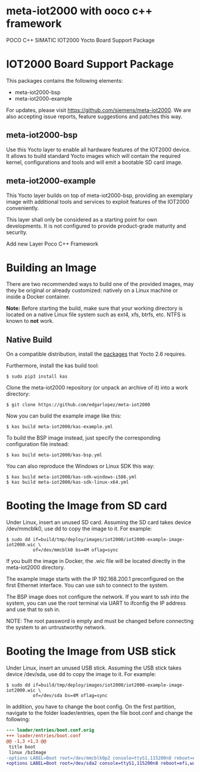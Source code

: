 # meta-iot2000 with ooco c++ framework
POCO C++ SIMATIC IOT2000 Yocto Board Support Package


IOT2000 Board Support Package
=============================

This packages contains the following elements:

- meta-iot2000-bsp
- meta-iot2000-example

For updates, please visit https://github.com/siemens/meta-iot2000. We are
also accepting issue reports, feature suggestions and patches this way.


meta-iot2000-bsp
----------------

Use this Yocto layer to enable all hardware features of the IOT2000 device. It
allows to build standard Yocto images which will contain the required kernel,
configurations and tools and will emit a bootable SD card image.


meta-iot2000-example
--------------------

This Yocto layer builds on top of meta-iot2000-bsp, providing an exemplary image
with additional tools and services to exploit features of the IOT2000
conveniently.

This layer shall only be considered as a starting point for own developments. It
is not configured to provide product-grade maturity and security.

Add new Layer Poco C++ Framework

Building an Image
=================

There are two recommended ways to build one of the provided images, may they
be original or already customized: natively on a Linux machine or inside a
Docker container.

**Note:** Before starting the build, make sure that your working directory is
located on a native Linux file system such as ext4, xfs, btrfs, etc. NTFS is
known to **not** work.


Native Build
------------

On a compatible distribution, install the
[packages](https://www.yoctoproject.org/docs/2.6/mega-manual/mega-manual.html#required-packages-for-the-build-host)
that Yocto 2.6 requires.

Furthermore, install the kas build tool:

```shell
$ sudo pip3 install kas
```

Clone the meta-iot2000 repository (or unpack an archive of it) into a work
directory:

```shell
$ git clone https://github.com/edgarlopez/meta-iot2000
```

Now you can build the example image like this:

```shell
$ kas build meta-iot2000/kas-example.yml
```

To build the BSP image instead, just specify the corresponding configuration
file instead:

```shell
$ kas build meta-iot2000/kas-bsp.yml
```

You can also reproduce the Windows or Linux SDK this way:

```shell
$ kas build meta-iot2000/kas-sdk-windows-i586.yml
$ kas build meta-iot2000/kas-sdk-linux-x64.yml
```

Booting the Image from SD card
==============================

Under Linux, insert an unused SD card. Assuming the SD card takes device
/dev/mmcblk0, use dd to copy the image to it. For example:

```shell
$ sudo dd if=build/tmp/deploy/images/iot2000/iot2000-example-image-iot2000.wic \
          of=/dev/mmcblk0 bs=4M oflag=sync
```

If you built the image in Docker, the .wic file will be located directly in the
meta-iot2000 directory.

The example image starts with the IP 192.168.200.1 preconfigured on the first
Ethernet interface. You can use ssh to connect to the system.

The BSP image does not configure the network. If you want to ssh into the
system, you can use the root terminal via UART to ifconfig the IP address and
use that to ssh in.

NOTE: The root password is empty and must be changed before connecting the
system to an untrustworthy network.


Booting the Image from USB stick
================================

Under Linux, insert an unused USB stick. Assuming the USB stick takes device
/dev/sda, use dd to copy the image to it. For example:

```shell
$ sudo dd if=build/tmp/deploy/images/iot2000/iot2000-example-image-iot2000.wic \
          of=/dev/sda bs=4M oflag=sync
```

In addition, you have to change the boot config. On the first partition,
navigate to the folder loader/entries, open the file boot.conf and change the
following:

```diff
--- loader/entries/boot.conf.orig
+++ loader/entries/boot.conf
@@ -1,3 +1,3 @@
 title boot
 linux /bzImage
-options LABEL=Boot root=/dev/mmcblk0p2 console=ttyS1,115200n8 reboot=efi,warm rw debugshell=5 rootwait initrd=EFI/BOOT/acpi-upgrades-iot2000.cpio
+options LABEL=Boot root=/dev/sda2 console=ttyS1,115200n8 reboot=efi,warm rw debugshell=5 rootwait initrd=EFI/BOOT/acpi-upgrades-iot2000.cpio
```
